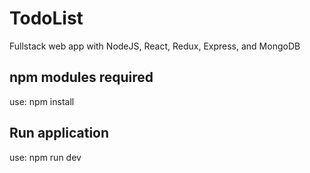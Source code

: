 # TodoList
Fullstack web app with NodeJS, React, Redux, Express, and MongoDB

## npm modules required
use: npm install

## Run application
use: npm run dev
